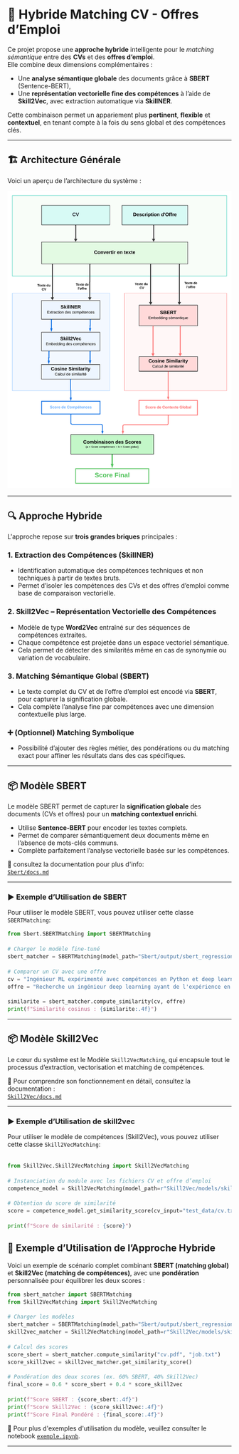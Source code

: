 # 🧠 Hybride Matching CV - Offres d’Emploi

Ce projet propose une **approche hybride** intelligente pour le *matching sémantique* entre des **CVs** et des **offres d’emploi**.  
Elle combine deux dimensions complémentaires :

- Une **analyse sémantique globale** des documents grâce à **SBERT** (Sentence-BERT),
- Une **représentation vectorielle fine des compétences** à l’aide de **Skill2Vec**, avec extraction automatique via **SkillNER**.

Cette combinaison permet un appariement plus **pertinent**, **flexible** et **contextuel**, en tenant compte à la fois du sens global et des compétences clés.

---

## 🏗️ Architecture Générale

Voici un aperçu de l’architecture du système :

![Architecture Globale](architecture.png)

---

## 🔍 Approche Hybride

L'approche repose sur **trois grandes briques** principales :

### 1. **Extraction des Compétences (SkillNER)**
- Identification automatique des compétences techniques et non techniques à partir de textes bruts.
- Permet d’isoler les compétences des CVs et des offres d’emploi comme base de comparaison vectorielle.

### 2. **Skill2Vec – Représentation Vectorielle des Compétences**
- Modèle de type **Word2Vec** entraîné sur des séquences de compétences extraites.
- Chaque compétence est projetée dans un espace vectoriel sémantique.
- Cela permet de détecter des similarités même en cas de synonymie ou variation de vocabulaire.

### 3. **Matching Sémantique Global (SBERT)**
- Le texte complet du CV et de l’offre d’emploi est encodé via **SBERT**, pour capturer la signification globale.
- Cela complète l’analyse fine par compétences avec une dimension contextuelle plus large.

### ➕ (Optionnel) Matching Symbolique
- Possibilité d’ajouter des règles métier, des pondérations ou du matching exact pour affiner les résultats dans des cas spécifiques.


---


## 📦 Modèle SBERT

Le modèle SBERT permet de capturer la **signification globale** des documents (CVs et offres) pour un **matching contextuel enrichi**.

- Utilise **Sentence-BERT** pour encoder les textes complets.
- Permet de comparer sémantiquement deux documents même en l’absence de mots-clés communs.
- Complète parfaitement l’analyse vectorielle basée sur les compétences.

📄  consultez la documentation pour plus d'info:  
[`Sbert/docs.md`](Sbert/docs.md)

---

### ▶️ Exemple d’Utilisation de SBERT  

Pour utiliser le modèle SBERT, vous pouvez utiliser cette classe `SBERTMatching`:


```python
from Sbert.SBERTMatching import SBERTMatching

# Charger le modèle fine-tuné
sbert_matcher = SBERTMatching(model_path="Sbert/output/sbert_regression_finetuned")

# Comparer un CV avec une offre
cv = "Ingénieur ML expérimenté avec compétences en Python et deep learning."
offre = "Recherche un ingénieur deep learning ayant de l'expérience en Python."

similarite = sbert_matcher.compute_similarity(cv, offre)
print(f"Similarité cosinus : {similarite:.4f}")
```

---

## 📦 Modèle Skill2Vec

Le cœur du système est le Modèle `Skill2VecMatching`, qui encapsule tout le processus d’extraction, vectorisation et matching de compétences.

📄 Pour comprendre son fonctionnement en détail, consultez la documentation :  
[`Skill2Vec/docs.md`](Skill2Vec/docs.md)



---

### ▶️ Exemple d’Utilisation de skill2vec 

Pour utiliser le modèle de compétences (Skill2Vec), vous pouvez utiliser cette classe `Skill2VecMatching`:

```python

from Skill2Vec.Skill2VecMatching import Skill2VecMatching

# Instanciation du module avec les fichiers CV et offre d’emploi
competence_model = Skill2VecMatching(model_path=r"Skill2Vec/models/skill2vec_10k_trained.model") 

# Obtention du score de similarité
score = competence_model.get_similarity_score(cv_input="test_data/cv.txt",job_input="test_data/job.txt")

print(f"Score de similarité : {score}")

```

## 🤖 Exemple d’Utilisation de l’Approche Hybride

Voici un exemple de scénario complet combinant **SBERT (matching global)** et **Skill2Vec (matching de compétences)**, avec une **pondération** personnalisée pour équilibrer les deux scores :

```python
from sbert_matcher import SBERTMatching
from Skill2VecMatching import Skill2VecMatching

# Charger les modèles
sbert_matcher = SBERTMatching(model_path="Sbert/output/sbert_regression_finetuned")
skill2vec_matcher = Skill2VecMatching(model_path=r"Skill2Vec/models/skill2vec_10k_trained.model") 

# Calcul des scores
score_sbert = sbert_matcher.compute_similarity("cv.pdf", "job.txt")
score_skill2vec = skill2vec_matcher.get_similarity_score()

# Pondération des deux scores (ex. 60% SBERT, 40% Skill2Vec)
final_score = 0.6 * score_sbert + 0.4 * score_skill2vec

print(f"Score SBERT : {score_sbert:.4f}")
print(f"Score Skill2Vec : {score_skill2vec:.4f}")
print(f"Score Final Pondéré : {final_score:.4f}")

```


📘 Pour plus d'exemples d'utilisation du modèle, veuillez consulter le notebook [`exemple.ipynb`](exemple.ipynb).


--- 
